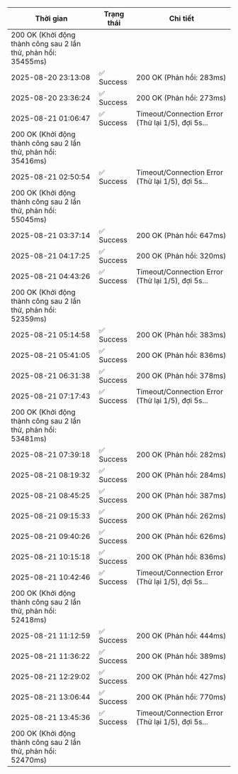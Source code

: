 | Thời gian | Trạng thái | Chi tiết |
|---|---|---|
200 OK (Khởi động thành công sau 2 lần thử, phản hồi: 35455ms) |
| 2025-08-20 23:13:08 | ✅ Success | 200 OK (Phản hồi: 283ms) |
| 2025-08-20 23:36:24 | ✅ Success | 200 OK (Phản hồi: 273ms) |
| 2025-08-21 01:06:47 | ✅ Success | Timeout/Connection Error (Thử lại 1/5), đợi 5s...
200 OK (Khởi động thành công sau 2 lần thử, phản hồi: 35416ms) |
| 2025-08-21 02:50:54 | ✅ Success | Timeout/Connection Error (Thử lại 1/5), đợi 5s...
200 OK (Khởi động thành công sau 2 lần thử, phản hồi: 55045ms) |
| 2025-08-21 03:37:14 | ✅ Success | 200 OK (Phản hồi: 647ms) |
| 2025-08-21 04:17:25 | ✅ Success | 200 OK (Phản hồi: 320ms) |
| 2025-08-21 04:43:26 | ✅ Success | Timeout/Connection Error (Thử lại 1/5), đợi 5s...
200 OK (Khởi động thành công sau 2 lần thử, phản hồi: 52359ms) |
| 2025-08-21 05:14:58 | ✅ Success | 200 OK (Phản hồi: 383ms) |
| 2025-08-21 05:41:05 | ✅ Success | 200 OK (Phản hồi: 836ms) |
| 2025-08-21 06:31:38 | ✅ Success | 200 OK (Phản hồi: 378ms) |
| 2025-08-21 07:17:43 | ✅ Success | Timeout/Connection Error (Thử lại 1/5), đợi 5s...
200 OK (Khởi động thành công sau 2 lần thử, phản hồi: 53481ms) |
| 2025-08-21 07:39:18 | ✅ Success | 200 OK (Phản hồi: 282ms) |
| 2025-08-21 08:19:32 | ✅ Success | 200 OK (Phản hồi: 284ms) |
| 2025-08-21 08:45:25 | ✅ Success | 200 OK (Phản hồi: 387ms) |
| 2025-08-21 09:15:33 | ✅ Success | 200 OK (Phản hồi: 262ms) |
| 2025-08-21 09:40:26 | ✅ Success | 200 OK (Phản hồi: 626ms) |
| 2025-08-21 10:15:18 | ✅ Success | 200 OK (Phản hồi: 836ms) |
| 2025-08-21 10:42:46 | ✅ Success | Timeout/Connection Error (Thử lại 1/5), đợi 5s...
200 OK (Khởi động thành công sau 2 lần thử, phản hồi: 52418ms) |
| 2025-08-21 11:12:59 | ✅ Success | 200 OK (Phản hồi: 444ms) |
| 2025-08-21 11:36:22 | ✅ Success | 200 OK (Phản hồi: 389ms) |
| 2025-08-21 12:29:02 | ✅ Success | 200 OK (Phản hồi: 427ms) |
| 2025-08-21 13:06:44 | ✅ Success | 200 OK (Phản hồi: 770ms) |
| 2025-08-21 13:45:36 | ✅ Success | Timeout/Connection Error (Thử lại 1/5), đợi 5s...
200 OK (Khởi động thành công sau 2 lần thử, phản hồi: 52470ms) |
